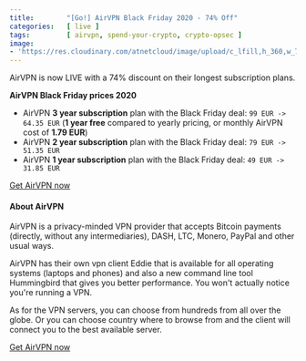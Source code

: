 ```yaml
---
title:        "[Go!] AirVPN Black Friday 2020 - 74% Off"
categories:   [ live ]
tags:         [ airvpn, spend-your-crypto, crypto-opsec ]
image:
- 'https://res.cloudinary.com/atnetcloud/image/upload/c_lfill,h_360,w_700/v1588053657/atnet/altcoin-wallets/Screen_Shot_2020-04-28_at_12.57.04_kgpitv.jpg'
---
```


AirVPN is now LIVE with a 74% discount on their longest subscription plans.

**AirVPN Black Friday prices 2020**

* AirVPN **3 year subscription** plan with the Black Friday deal: `99 EUR -> 64.35 EUR` (**1 year free** compared to yearly pricing, or monthly AirVPN cost of **1.79 EUR**)
* AirVPN **2 year subscription** plan with the Black Friday deal: `79 EUR -> 51.35 EUR`
* AirVPN **1 year subscription** plan with the Black Friday deal: `49 EUR -> 31.85 EUR`

<p><a class="btn" href="http://bit.ly/airvpn-2020">Get AirVPN now</a></p>

#### About AirVPN

AirVPN is a privacy-minded VPN provider that accepts Bitcoin payments (directly, without any intermediaries), DASH, LTC, Monero, PayPal and other usual ways.

AirVPN has their own vpn client Eddie that is available for all operating systems (laptops and phones) and also a new command line tool Hummingbird that gives you better performance. You won't actually notice you're running a VPN.

As for the VPN servers, you can choose from hundreds from all over the globe. Or you can choose country where to browse from and the client will connect you to the best available server.

<p><a class="btn" href="http://bit.ly/airvpn-2020">Get AirVPN now</a></p>
